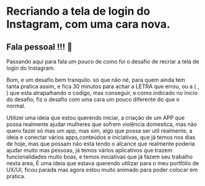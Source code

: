 # Recriando a tela de login do Instagram, com uma cara nova.

## Fala pessoal !!! :wave:

Passando aqui para fala um pouco de como foi o desafio de recriar a tela de login do Instagram.

Bom, e um desafio bem tranquilo. só que não né, para quem ainda tem tanta pratica assim, e fica 30 minutos para achar a LETRA  que errou, ou a ( , ) que esta atrapalhando o codigo, mas conseguir, e como indicado no inicio do desafio, fiz o desafio com uma cara um pouco diferente do que o normal.

Utilizei uma ideia que estou querendo iniciar, a criação de um APP que possa realmente ajudar mulheres que sofrem violência domestica, mas não quero fazer só mas um app, mas sim, algo que possa ser util realmente, a ideia e conectar vários apps,conteúdos e iniciativas, que já temos nos dias de hoje, mas que possam não esta tendo o alcance que realmente poderia ajudar muito mas pessoas,  já temos vários aplicativos que trazem funcionalidades muito boas, e temos iniciativas que já fazem seu trabalho nesta area,
É uma ideia que estava querendo utilizar para o meu portfólio de UX/UI, ficou parada mas agora estou muito animado para poder colocar em pratica.